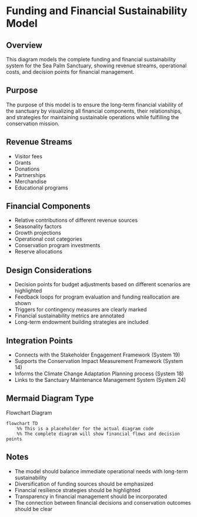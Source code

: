# Funding and Financial Sustainability Model

## Overview
This diagram models the complete funding and financial sustainability system for the Sea Palm Sanctuary, showing revenue streams, operational costs, and decision points for financial management.

## Purpose
The purpose of this model is to ensure the long-term financial viability of the sanctuary by visualizing all financial components, their relationships, and strategies for maintaining sustainable operations while fulfilling the conservation mission.

## Revenue Streams
- Visitor fees
- Grants
- Donations
- Partnerships
- Merchandise
- Educational programs

## Financial Components
- Relative contributions of different revenue sources
- Seasonality factors
- Growth projections
- Operational cost categories
- Conservation program investments
- Reserve allocations

## Design Considerations
- Decision points for budget adjustments based on different scenarios are highlighted
- Feedback loops for program evaluation and funding reallocation are shown
- Triggers for contingency measures are clearly marked
- Financial sustainability metrics are annotated
- Long-term endowment building strategies are included

## Integration Points
- Connects with the Stakeholder Engagement Framework (System 19)
- Supports the Conservation Impact Measurement Framework (System 14)
- Informs the Climate Change Adaptation Planning process (System 18)
- Links to the Sanctuary Maintenance Management System (System 24)

## Mermaid Diagram Type
Flowchart Diagram

```mermaid
flowchart TD
    %% This is a placeholder for the actual diagram code
    %% The complete diagram will show financial flows and decision points
```

## Notes
- The model should balance immediate operational needs with long-term sustainability
- Diversification of funding sources should be emphasized
- Financial resilience strategies should be highlighted
- Transparency in financial management should be incorporated
- The connection between financial decisions and conservation outcomes should be clear
